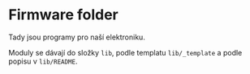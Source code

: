 # Firmware folder

Tady jsou programy pro naší elektroniku.

Moduly se dávají do složky `lib`, podle templatu `lib/_template` a podle popisu
v `lib/README`.